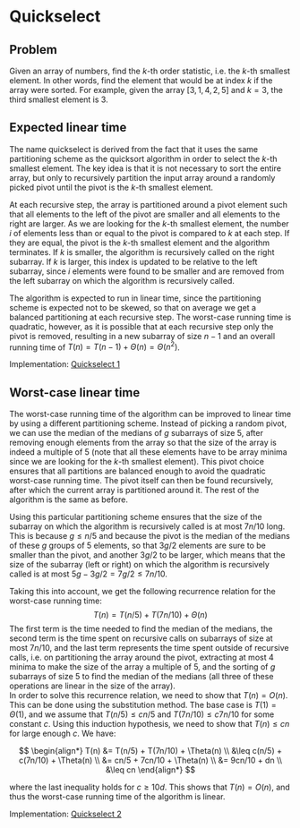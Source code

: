 # Quickselect

## Problem

Given an array of numbers, find the $k$-th order statistic, i.e. the $k$-th smallest element. In other words, find the element that would be at index $k$ if the array were sorted. For example, given the array $[3, 1, 4, 2, 5]$ and $k = 3$, the third smallest element is 3.

## Expected linear time

The name quickselect is derived from the fact that it uses the same partitioning scheme as the quicksort algorithm in order to select the $k$-th smallest element. The key idea is that it is not necessary to sort the entire array, but only to recursively partition the input array around a randomly picked pivot until the pivot is the $k$-th smallest element.

At each recursive step, the array is partitioned around a pivot element such that all elements to the left of the pivot are smaller and all elements to the right are larger. As we are looking for the $k$-th smallest element, the number $i$ of elements less than or equal to the pivot is compared to $k$ at each step. If they are equal, the pivot is the $k$-th smallest element and the algorithm terminates. If $k$ is smaller, the algorithm is recursively called on the right subarray. If $k$ is larger, this index is updated to be relative to the left subarray, since $i$ elements were found to be smaller and are removed from the left subarray on which the algorithm is recursively called.

The algorithm is expected to run in linear time, since the partitioning scheme is expected not to be skewed, so that on average we get a balanced partitioning at each recursive step. The worst-case running time is quadratic, however, as it is possible that at each recursive step only the pivot is removed, resulting in a new subarray of size $n - 1$ and an overall running time of $T(n) = T(n - 1) + \Theta(n) = \Theta(n^2)$.

Implementation: [Quickselect 1](https://github.com/pl3onasm/AADS/blob/main/algorithms/divide-and-conquer/quickselect/qselect-1.c)

## Worst-case linear time

The worst-case running time of the algorithm can be improved to linear time by using a different partitioning scheme. Instead of picking a random pivot, we can use the median of the medians of $g$ subarrays of size 5, after removing enough elements from the array so that the size of the array is indeed a multiple of 5 (note that all these elements have to be array minima since we are looking for the $k$-th smallest element). This pivot choice ensures that all partitions are balanced enough to avoid the quadratic worst-case running time. The pivot itself can then be found recursively, after which the current array is partitioned around it. The rest of the algorithm is the same as before.

Using this particular partitioning scheme ensures that the size of the subarray on which the algorithm is recursively called is at most $7n/10$ long. This is because $g \leq n/5$ and because the pivot is the median of the medians of these $g$ groups of 5 elements, so that $3g/2$ elements are sure to be smaller than the pivot, and another $3g/2$ to be larger, which means that the size of the subarray (left or right) on which the algorithm is recursively called is at most $5g - 3g/2 = 7g/2 \leq 7n/10$.

Taking this into account, we get the following recurrence relation for the worst-case running time:
$$T(n) = T(n/5) + T(7n/10) + \Theta(n)$$ The first term is the time needed to find the median of the medians, the second term is the time spent on recursive calls on subarrays of size at most $7n/10$, and the last term represents the time spent outside of recursive calls, i.e. on partitioning the array around the pivot, extracting at most 4 minima to make the size of the array a multiple of 5, and the sorting of $g$ subarrays of size 5 to find the median of the medians (all three of these operations are linear in the size of the array).  
In order to solve this recurrence relation, we need to show that $T(n) = O(n)$. This can be done using the substitution method. The base case is $T(1) = \Theta(1)$, and we assume that $T(n/5) \leq cn/5$ and $T(7n/10) \leq c7n/10$ for some constant $c$. Using this induction hypothesis, we need to show that $T(n) \leq cn$ for large enough $c$. We have:

$$
\begin{align*}
T(n) &= T(n/5) + T(7n/10) + \Theta(n) \\
&\leq c(n/5) + c(7n/10) + \Theta(n) \\
&= cn/5 + 7cn/10 + \Theta(n) \\
&= 9cn/10 + dn \\
&\leq cn
\end{align*}
$$

where the last inequality holds for $c \geq 10d$. This shows that $T(n) = O(n)$, and thus the worst-case running time of the algorithm is linear.

Implementation: [Quickselect 2](https://github.com/pl3onasm/AADS/blob/main/algorithms/divide-and-conquer/quickselect/qselect-2.c)
